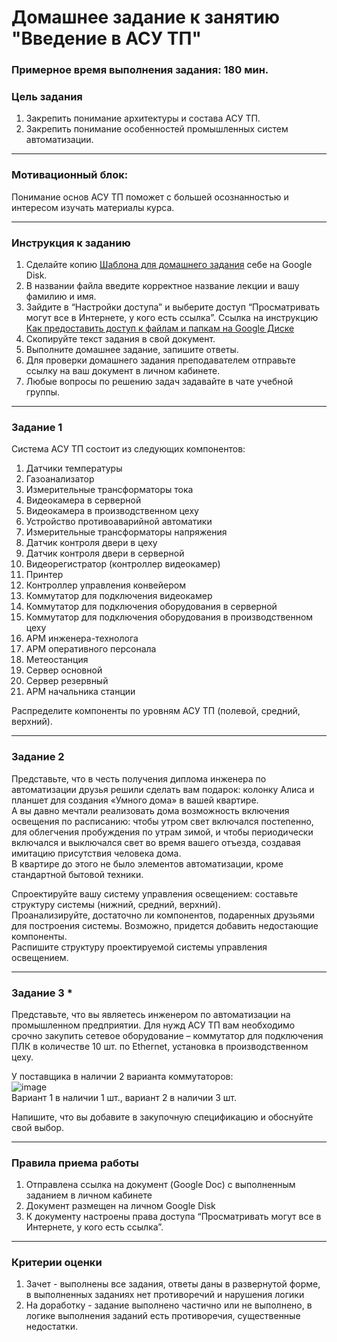 # Домашнее задание к занятию "Введение в АСУ ТП"

### Примерное время выполнения задания: 180 мин.

### Цель задания

1. Закрепить понимание архитектуры и состава АСУ ТП.
2. Закрепить понимание особенностей промышленных систем автоматизации.

------

### Мотивационный блок:
Понимание основ АСУ ТП поможет с большей осознанностью и интересом изучать материалы курса. 

------

### Инструкция к заданию

1. Сделайте копию [Шаблона для домашнего задания](https://docs.google.com/document/d/1youKpKm_JrC0UzDyUslIZW2E2bIv5OVlm_TQDvH5Pvs/edit) себе на Google Disk.
2. В названии файла введите корректное название лекции и вашу фамилию и имя.
3. Зайдите в “Настройки доступа” и выберите доступ “Просматривать могут все в Интернете, у кого есть ссылка”. Ссылка на инструкцию [Как предоставить доступ к файлам и папкам на Google Диске](https://support.google.com/docs/answer/2494822?hl=ru&co=GENIE.Platform%3DDesktop)
4. Скопируйте текст задания в свой документ.
5. Выполните домашнее задание, запишите ответы.
6. Для проверки домашнего задания преподавателем отправьте ссылку на ваш документ в личном кабинете.
7. Любые вопросы по решению задач задавайте в чате учебной группы.

------

### Задание 1

Система АСУ ТП состоит из следующих компонентов:
1.	Датчики температуры
2.	Газоанализатор
3.	Измерительные трансформаторы тока
4.	Видеокамера в серверной
5.	Видеокамера в производственном цеху
6.	Устройство противоаварийной автоматики
7.	Измерительные трансформаторы напряжения
8.	Датчик контроля двери в цеху
9.	Датчик контроля двери в серверной
10.	Видеорегистратор (контроллер видеокамер)
11.	Принтер
12.	Контроллер управления конвейером 
13.	Коммутатор для подключения видеокамер
14.	Коммутатор для подключения оборудования в серверной
15.	Коммутатор для подключения оборудования в производственном цеху
16.	АРМ инженера-технолога
17.	АРМ оперативного персонала
18.	Метеостанция
19.	Сервер основной
20.	Сервер резервный
21.	АРМ начальника станции

Распределите компоненты по уровням АСУ ТП (полевой, средний, верхний).

------
### Задание 2
Представьте, что в честь получения диплома инженера по автоматизации друзья решили сделать вам подарок: колонку Алиса и планшет для создания «Умного дома» в вашей квартире.  
А вы давно мечтали реализовать дома возможность включения освещения по расписанию: чтобы утром свет включался постепенно, для облегчения пробуждения по утрам зимой, и чтобы периодически включался и выключался свет во время вашего отъезда, создавая имитацию присутствия человека дома.  
В квартире до этого не было элементов автоматизации, кроме стандартной бытовой техники. 

Спроектируйте вашу систему управления освещением: составьте структуру системы (нижний, средний, верхний).  
Проанализируйте, достаточно ли компонентов, подаренных друзьями для построения системы. Возможно, придется добавить недостающие компоненты.  
Распишите структуру проектируемой системы управления освещением.

------

### Задание 3 *

Представьте, что вы являетесь инженером по автоматизации на промышленном предприятии. Для нужд АСУ ТП вам необходимо срочно закупить сетевое оборудование – коммутатор для подключения ПЛК в количестве 10 шт. по Ethernet, установка в производственном цеху. 

У поставщика в наличии 2 варианта коммутаторов:  
![image](https://user-images.githubusercontent.com/96433973/150775647-7aa079c6-dee8-43fc-88ec-eabc731b0bdd.png)  
Вариант 1 в наличии 1 шт., вариант 2 в наличии 3 шт.

Напишите, что вы добавите в закупочную спецификацию и обоснуйте свой выбор. 

------

### Правила приема работы

1. Отправлена ссылка на документ (Google Doc) с выполненным заданием в личном кабинете
2. Документ размещен на личном Google Disk
3. К документу настроены права доступа “Просматривать могут все в Интернете, у кого есть ссылка”.

------

### Критерии оценки

1. Зачет - выполнены все задания, ответы даны в развернутой форме, в выполненных заданиях нет противоречий и нарушения логики
2. На доработку - задание выполнено частично или не выполнено, в логике выполнения заданий есть противоречия, существенные недостатки.
